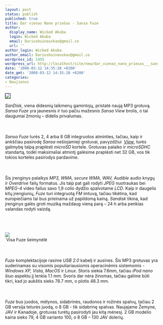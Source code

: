 ```yaml
---
layout: post
status: publish
published: true
title: Dar vienas Nano priešas - Sansa Fuze
author:
  display_name: Wicked Akuba
  login: Wicked Akuba
  email: Dariusbuinauskas@gmail.co
  url: ''
author_login: Wicked Akuba
author_email: Dariusbuinauskas@gmail.co
wordpress_id: 1455
wordpress_url: http://localhost/site/new/dar_vienas_nano_priesas___sansa_fuze/
date: '2008-03-12 14:35:28 +0200'
date_gmt: '2008-03-12 14:35:28 +0200'
categories:
- Naujienos
---
```

<div class="imgright"><img src="http://www.technews.lt/upl/Failai/SansaFuzeSilverEarbudsmicroSDHC.jpg" border="1"></div>
<p><i>SanDisk</i>, viena didesnių laikmenų gamintojų, pristatė naują MP3 grotuvą. <i>Sansa Fuze</i> yra jaunesnis ir tuo pačiu mažesnis <i>Sansa View</i> brolis,  o tai daugumai žmonių – didelis privalumas.<br />
<br><br />
<br><i>Sansa Fuze</i> turės 2, 4 arba 8 GB integruotos atminties, tačiau, kaip ir ankščiau pasirodę <i>Sansa</i> nešiojamieji grotuvai, pavyzdžiui  <a class="ns" href="http://www.technews.lt/index.php?id=Kas&Id=64"><i>View</i></a>, turės galimybę talpą praplėsti <i>microSD</i> kortele. Grotuvas palaiko ir <i>microSDHC</i> standartą, todėl maksimaliai atmintį galėsime praplėsti net 32 GB, vos tik tokios kortelės pasirodys pardavime.<br />
<br><br />
<br>Šis įrenginys palaikys <i>MP3, WMA, secure WMA, WAV, Audible</i> audio knygų ir <i>Overdrive</i> failų formatus. Jis taip pat gali rodyti <i>JPEG</i> nuotraukas bei <i>MPEG-4</i> video failus savo 1,9 colio dydžio spalvotame <i>LCD</i>. Kaip ir daugelis kitų įrengiunių, <i>Fuze</i> turi integruotą <i>FM</i> imtuvą, tačiau tikėtina, kad europiečiams tai bus prieinama už papildomą kainą. <i>Sandisk</i> tikina, kad įrenginys galės groti muziką maždaug vieną parą – 24 h arba penkias valandas rodyti vaizdą.<br />
<br><br />
<br><br><img src="http://www.technews.lt/upl/Failai/SansaFuzeFamilyFanHiRes.jpg"><br> <span class="saltinis">Visa Fuze šeimynėlė</span><br />
<br><br />
<br><i>Fuze</i> komplektacijoje rasime <i>USB 2.0</i> kabelį ir ausines. Šis MP3 grotuvas yra suderinamas su visomis populiariausiomis operacinėmis sistemomis - <i>Windows XP, Vista, MacOS</i> ir <i>Linux</i>. Storis siekia 7.6mm, tačiau <i>iPod nano</i> šiuo aspektu jį lenkia 1.1 mm. Svoris dar nėra žinomas, tačiau galime būti tikri, kad jo aukštis sieks 78.7 mm, o plotis 48.3 mm.<br />
<br><br />
<br><i>Fuze</i> bus juodos, mėlynos, sidabrinės, raudonos ir rožinės spalvų, tačiau 2 GB versija teturės juodą, o 8 GB -  tik sidabrinę spalvas. Naujajame Žemyne, JAV ir Kanadoje, grotuvas turėtų pasirodyti jau kitą mėnesį. 2 GB modelio kaina sieks 79, 4 GB varianto 100, o 8 GB – 130 JAV dolerių.</p>
